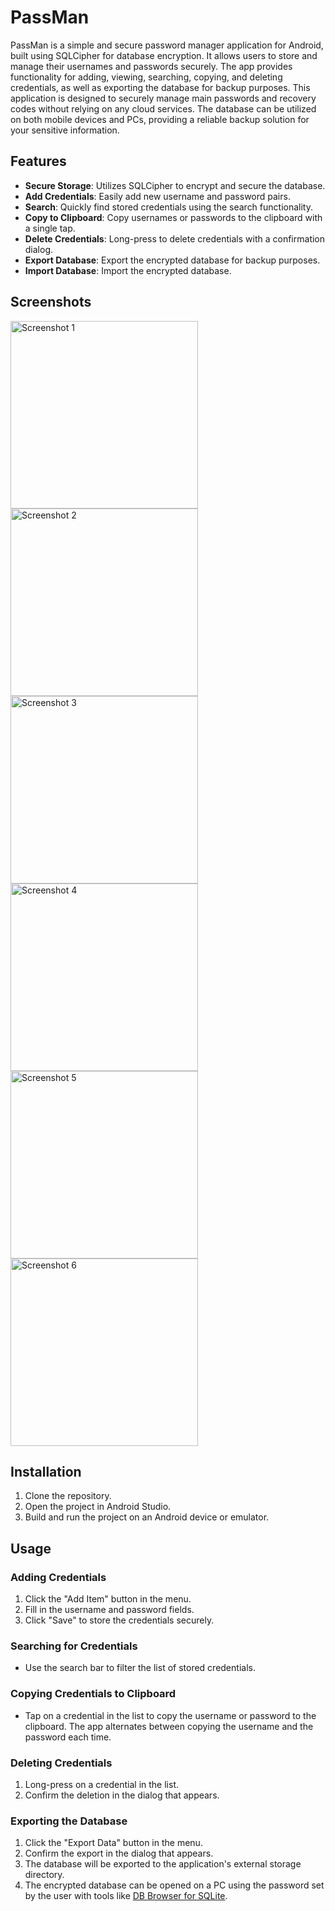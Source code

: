 # PassMan

PassMan is a simple and secure password manager application for Android, built using SQLCipher for database encryption. It allows users to store and manage their usernames and passwords securely. The app provides functionality for adding, viewing, searching, copying, and deleting credentials, as well as exporting the database for backup purposes. This application is designed to securely manage main passwords and recovery codes without relying on any cloud services. The database can be utilized on both mobile devices and PCs, providing a reliable backup solution for your sensitive information.

## Features

- **Secure Storage**: Utilizes SQLCipher to encrypt and secure the database.
- **Add Credentials**: Easily add new username and password pairs.
- **Search**: Quickly find stored credentials using the search functionality.
- **Copy to Clipboard**: Copy usernames or passwords to the clipboard with a single tap.
- **Delete Credentials**: Long-press to delete credentials with a confirmation dialog.
- **Export Database**: Export the encrypted database for backup purposes.
- **Import Database**: Import the encrypted database.

## Screenshots

<!--  screenshots -->
<img src="https://github.com/tadassolys/Passman/assets/103380760/c130515f-afea-4a61-b140-95afdd663624" width="300" alt="Screenshot 1">
<img src="https://github.com/tadassolys/Passman/assets/103380760/a8db4817-4529-4b63-bcc4-3376d1cfc2f9" width="300" alt="Screenshot 2">
<img src="https://github.com/tadassolys/Passman/assets/103380760/a4e49709-dd82-4b45-84f2-89ae5a40e50f" width="300" alt="Screenshot 3">
<img src="https://github.com/tadassolys/Passman/assets/103380760/f15c0532-dc83-4aef-b305-d356ab242a26" width="300" alt="Screenshot 4">
<img src="https://github.com/tadassolys/Passman/assets/103380760/f56a53d0-2f25-42b5-bf1d-f4d5c43716cd" width="300" alt="Screenshot 5">
<img src="https://github.com/tadassolys/Passman/assets/103380760/62781762-a4ac-4473-ab9b-d227e0ffe58a" width="300" alt="Screenshot 6">


## Installation

1. Clone the repository.
2. Open the project in Android Studio.
3. Build and run the project on an Android device or emulator.

## Usage

### Adding Credentials

1. Click the "Add Item" button in the menu.
2. Fill in the username and password fields.
3. Click "Save" to store the credentials securely.

### Searching for Credentials

- Use the search bar to filter the list of stored credentials.

### Copying Credentials to Clipboard

- Tap on a credential in the list to copy the username or password to the clipboard. The app alternates between copying the username and the password each time.

### Deleting Credentials

1. Long-press on a credential in the list.
2. Confirm the deletion in the dialog that appears.

### Exporting the Database

1. Click the "Export Data" button in the menu.
2. Confirm the export in the dialog that appears.
3. The database will be exported to the application's external storage directory.
4. The encrypted database can be opened on a PC using the password set by the user with tools like [DB Browser for SQLite](https://sqlitebrowser.org/).
